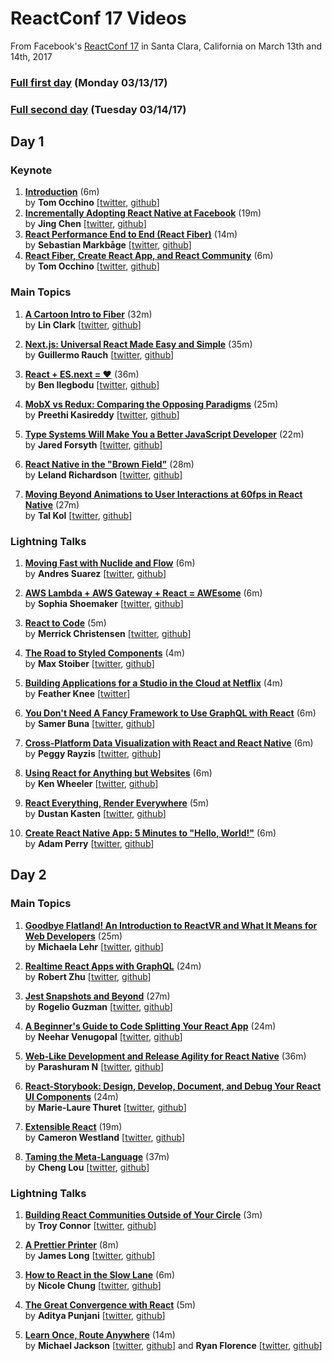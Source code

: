 # ReactConf 17 Videos
From Facebook's [ReactConf 17](conf.reacjs.org) in Santa Clara, California on March 13th and 14th, 2017

### [Full first day](https://youtu.be/S8HXkEnA48g) (Monday 03/13/17)
### [Full second day](https://youtu.be/rMf3nDUfUpY) (Tuesday 03/14/17)

## Day 1
### Keynote
1. [**Introduction**](https://www.youtube.com/watch?v=7HSd1sk07uU) (6m)  
by **Tom Occhino** \[[twitter](https://twitter.com/tomocchino), [github](https://github.com/tomocchino)\]
1. [**Incrementally Adopting React Native at Facebook**](https://www.youtube.com/watch?v=cSUxHv-kH7w) (19m)  
by **Jing Chen** \[[twitter](https://twitter.com/jingc), [github](https://github.com/jingc)\]
1. [**React Performance End to End (React Fiber)**](https://www.youtube.com/watch?v=bvFpe5j9-zQ) (14m)  
by **Sebastian Markbåge** \[[twitter](https://twitter.com/sebmarkbage), [github](https://github.com/sebmarkbage)\]
1. [**React Fiber, Create React App, and React Community**](https://www.youtube.com/watch?v=5Wd5rxT7e1U) (6m)  
by **Tom Occhino** \[[twitter](https://twitter.com/tomocchino), [github](https://github.com/tomocchino)\]

### Main Topics
1. [**A Cartoon Intro to Fiber**](https://www.youtube.com/watch?v=ZCuYPiUIONs) (32m)  
by **Lin Clark** \[[twitter](https://twitter.com/linclark), [github](https://github.com/linclark)\]

1. [**Next.js: Universal React Made Easy and Simple**](https://www.youtube.com/watch?v=evaMpdSiZKk) (35m)  
by **Guillermo Rauch** \[[twitter](https://twitter.com/rauchg), [github](https://github.com/rauchg)\]

1. [**React + ES.next = ♥**](https://www.youtube.com/watch?v=jh_Qzi-yHU0) (36m)  
by **Ben Ilegbodu** \[[twitter](https://twitter.com/benmvp), [github](https://github.com/benmvp)\]

1. [**MobX vs Redux: Comparing the Opposing Paradigms**](https://www.youtube.com/watch?v=76FRrbY18Bs) (25m)  
by **Preethi Kasireddy** \[[twitter](https://twitter.com/iam_preethi), [github](https://github.com/iam-peekay)\]

1. [**Type Systems Will Make You a Better JavaScript Developer**](https://www.youtube.com/watch?v=V1po0BT7kac) (22m)  
by **Jared Forsyth** \[[twitter](https://twitter.com/jaredforsyth), [github](https://github.com/jaredly)\]

1. [**React Native in the "Brown Field"**](https://www.youtube.com/watch?v=tWitQoPgs8w) (28m)  
by **Leland Richardson** \[[twitter](https://twitter.com/intelligibabble), [github](https://github.com/lelandrichardson)\]

1. [**Moving Beyond Animations to User Interactions at 60fps in React Native**](https://www.youtube.com/watch?v=mjsv8NJnt5k) (27m)  
by **Tal Kol** \[[twitter](https://twitter.com/koltal), [github](https://github.com/talkol)\]

### Lightning Talks
1. [**Moving Fast with Nuclide and Flow**](https://www.youtube.com/watch?v=WRyk5ZVklFs) (6m)  
by **Andres Suarez** \[[twitter](https://twitter.com/zertosh), [github](https://github.com/zertosh)\]

1. [**AWS Lambda + AWS Gateway + React = AWEsome**](https://www.youtube.com/watch?v=GuItxBkpIAQ) (6m)  
by **Sophia Shoemaker** \[[twitter](https://twitter.com/wisecobbler), [github](https://github.com/mrscobbler)\]

1. [**React to Code**](https://www.youtube.com/watch?v=HqMMj-5PxW0) (5m)  
by **Merrick Christensen** \[[twitter](https://twitter.com/iammerrick), [github](https://github.com/iammerrick)\]

1. [**The Road to Styled Components**](https://www.youtube.com/watch?v=jjN2yURa_uM) (4m)  
by **Max Stoiber** \[[twitter](https://twitter.com/mxstbr), [github](https://github.com/mxstbr)\]

1. [**Building Applications for a Studio in the Cloud at Netflix**](https://www.youtube.com/watch?v=7VV1HvVjrlU) (4m)  
by **Feather Knee** \[[twitter](https://twitter.com/featherart)\]

1. [**You Don't Need A Fancy Framework to Use GraphQL with React**](https://www.youtube.com/watch?v=M4JqfZ-WaI0) (6m)  
by **Samer Buna** \[[twitter](https://twitter.com/samerbuna), [github](https://github.com/samerbuna)\]

1. [**Cross-Platform Data Visualization with React and React Native**](https://www.youtube.com/watch?v=lF-ztmPVWmo) (6m)  
by **Peggy Rayzis** \[[twitter](https://twitter.com/peggyrayzis), [github](https://github.com/peggyrayzis)\]

1. [**Using React for Anything but Websites**](https://www.youtube.com/watch?v=-VC7o6wZ_a8) (6m)  
by **Ken Wheeler** \[[twitter](https://twitter.com/ken_wheeler), [github](https://github.com/kenwheeler)\]

1. [**React Everything, Render Everywhere**](https://www.youtube.com/watch?v=4M1xQzAbesY) (5m)  
by **Dustan Kasten** \[[twitter](https://twitter.com/iamdustan), [github](https://github.com/iamdustan)\]

1. [**Create React Native App: 5 Minutes to "Hello, World!"**](https://www.youtube.com/watch?v=9baaVjGdBqs) (6m)  
by **Adam Perry** \[[twitter](https://twitter.com/dika10sune), [github](https://github.com/dikaiosune)\]

## Day 2
### Main Topics
1. [**Goodbye Flatland! An Introduction to ReactVR and What It Means for Web Developers**](https://www.youtube.com/watch?v=CtVo3z_o9Rw) (25m)  
by **Michaela Lehr** \[[twitter](https://twitter.com/FischaelaMeer), [github](https://github.com/fischaela)\]

1. [**Realtime React Apps with GraphQL**](https://www.youtube.com/watch?v=AYbVMNtO-ro) (24m)  
by **Robert Zhu** \[[twitter](https://twitter.com/rbzhu), [github](https://github.com/robzhu)\]

1. [**Jest Snapshots and Beyond**](https://www.youtube.com/watch?v=HAuXJVI_bUs) (27m)  
by **Rogelio Guzman** \[[twitter](https://twitter.com/rogeliog), [github](https://github.com/rogeliog)\]

1. [**A Beginner's Guide to Code Splitting Your React App**](https://www.youtube.com/watch?v=bb6RCrDaxhw) (24m)  
by **Neehar Venugopal** \[[twitter](https://twitter.com/neeharv), [github](https://github.com/neeharv)\]

1. [**Web-Like Development and Release Agility for React Native**](https://www.youtube.com/watch?v=iMLpUVZseEg) (36m)  
by **Parashuram N** \[[twitter](https://twitter.com/nparashuram), [github](https://github.com/axemclion)\]

1. [**React-Storybook: Design, Develop, Document, and Debug Your React UI Components**](https://www.youtube.com/watch?v=PF0Vi-iIyoo) (24m)  
by **Marie-Laure Thuret** \[[twitter](https://twitter.com/mlthuret), [github](https://github.com/mthuret)\]

1. [**Extensible React**](https://www.youtube.com/watch?v=395ou6k6C6k) (19m)  
by **Cameron Westland** \[[twitter](https://twitter.com/camwest), [github](https://github.com/camwest)\]

1. [**Taming the Meta-Language**](https://www.youtube.com/watch?v=_0T5OSSzxms) (37m)  
by **Cheng Lou** \[[twitter](https://twitter.com/_chenglou), [github](https://github.com/chenglou)\]

### Lightning Talks
1. [**Building React Communities Outside of Your Circle**](https://www.youtube.com/watch?v=Y2xXUlkF-UM) (3m)  
by **Troy Connor** \[[twitter](https://twitter.com/troy0820), [github](https://github.com/troy0820)\]

1. [**A Prettier Printer**](https://www.youtube.com/watch?v=hkfBvpEfWdA) (8m)  
by **James Long** \[[twitter](https://twitter.com/jlongster), [github](https://github.com/jlongster)\]

1. [**How to React in the Slow Lane**](https://www.youtube.com/watch?v=pSr6sTRDdi4) (6m)  
by **Nicole Chung** \[[twitter](https://twitter.com/redconservatory), [github](https://github.com/nicolechung)\]

1. [**The Great Convergence with React**](https://www.youtube.com/watch?v=vsvyg0T40NU) (5m)  
by **Aditya Punjani** \[[twitter](https://twitter.com/adityapunjani), [github](https://github.com/adityapunjani)\]

1. [**Learn Once, Route Anywhere**](https://www.youtube.com/watch?v=Mf0Fy8iHp8k) (14m)  
by **Michael Jackson** \[[twitter](https://twitter.com/mjackson), [github](https://github.com/mjackson)\] and **Ryan Florence** \[[twitter](https://twitter.com/ryanflorence), [github](https://github.com/ryanflorence)\]

